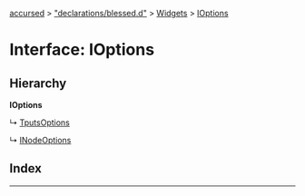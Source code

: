[accursed](../README.md) > ["declarations/blessed.d"](../modules/_declarations_blessed_d_.md) > [Widgets](../modules/_declarations_blessed_d_.widgets.md) > [IOptions](../interfaces/_declarations_blessed_d_.widgets.ioptions.md)

# Interface: IOptions

## Hierarchy

**IOptions**

↳  [TputsOptions](_declarations_blessed_d_.widgets.tputsoptions.md)

↳  [INodeOptions](_declarations_blessed_d_.widgets.inodeoptions.md)

## Index

---

